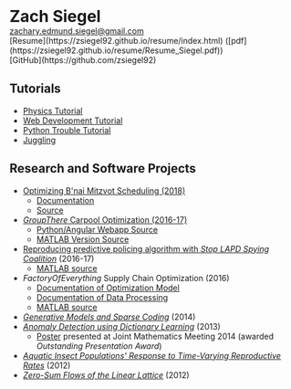 <div style="display:inline"><h1 style="display:inline">Zach Siegel</h1><br><a href="mailto:zachary.edmund.siegel@gmail.com">zachary.edmund.siegel@gmail.com</a></div>
<br>
[Resume](https://zsiegel92.github.io/resume/index.html) ([pdf](https://zsiegel92.github.io/resume/Resume_Siegel.pdf))
<br>
[GitHub](https://github.com/zsiegel92)


## Tutorials

* [Physics Tutorial](https://zsiegel92.github.io/Nikki_B)
* [Web Development Tutorial](https://zsiegel92.github.io/Eitan_S)
* [Python Trouble Tutorial](https://zsiegel92.github.io/evilpython)
* [Juggling](https://zsiegel92.github.io/juggling/)

## Research and Software Projects


* [Optimizing B'nai Mitzvot Scheduling (2018)](https://mitzvah-scheduler.herokuapp.com/form)
	* [Documentation](https://zsiegel92.github.io/mitzvah_writeup/Mitzvah.pdf)
	* [Source](https://github.com/zsiegel92/mitzvah_scheduler)
* [*GroupThere* Carpool Optimization (2016-17)](http://www.grouptherenow.com)
	* [Python/Angular Webapp Source](https://github.com/zsiegel92/poolchat)
	* [MATLAB Version Source](https://github.com/zsiegel92/GroupThere)
* [Reproducing predictive policing algorithm with *Stop LAPD Spying Coalition*](https://zsiegel92.github.io/writing_repo/Predpol.pdf) (2016-17)
	* [MATLAB source](https://github.com/zsiegel92/HotspotsInLA)
* *FactoryOfEverything* Supply Chain Optimization (2016)
	* [Documentation of Optimization Model](https://zsiegel92.github.io/optcentral/parameter_description_optcentral.pdf)
	* [Documentation of Data Processing](https://zsiegel92.github.io/optcentral/Theo_Letter_9-8-2016.pdf)
	* [MATLAB source](https://github.com/zsiegel92/optcentral)
* [*Generative Models and Sparse Coding*](https://zsiegel92.github.io/writing_repo/Thesis.pdf) (2014)
* [*Anomaly Detection using Dictionary Learning*](https://zsiegel92.github.io/writing_repo/Wavefields_Report_compressed.pdf) (2013)
	* [Poster](https://zsiegel92.github.io/writing_repo/wavefield_poster.pdf) presented at Joint Mathematics Meeting 2014 (awarded *Outstanding Presentation Award*)
* [*Aquatic Insect Populations' Response to Time-Varying Reproductive Rates*](https://zsiegel92.github.io/writing_repo/Aquatic_Insects.pdf) (2012)
* [*Zero-Sum Flows of the Linear Lattice*](https://zsiegel92.github.io/writing_repo/Zero_Sum_Flows.pdf) (2012)
